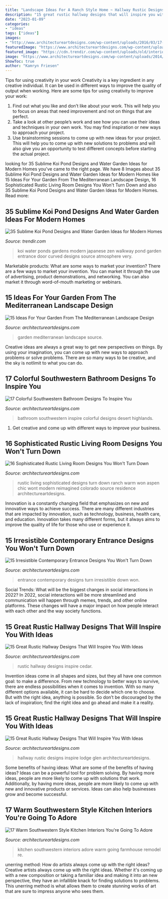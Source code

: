 ```yaml
---
title: "Landscape Ideas For A Ranch Style Home ~ Hallway Rustic Designs Inspire Lodge Glen Architectureartdesigns"
description: "15 great rustic hallway designs that will inspire you with ideas"
date: "2023-01-09"
categories:
- "ideas"
tags: ["ideas"]
images:
- "http://www.architectureartdesigns.com/wp-content/uploads/2016/03/17-Colorful-Southwestern-Bathroom-Designs-To-Inspire-You-12.jpg"
featuredImage: "https://www.architectureartdesigns.com/wp-content/uploads/2016/09/15-Great-Rustic-Hallway-Designs-That-Will-Inspire-You-With-Ideas-6.jpg"
featured_image: "https://cdn.trendir.com/wp-content/uploads/old/interiors/2016/02/14/koi-ponds-and-water-gardens-for-modern-homes-18.jpg"
image: "https://www.architectureartdesigns.com/wp-content/uploads/2014/10/15-Ideas-For-Your-Garden-From-The-Mediterranean-Landscape-Design-10-630x945.jpg"
ShowToc: true
author: "Kamryn Friesen"
---
```



Tips for using creativity in your work
Creativity is a key ingredient in any creative individual. It can be used in different ways to improve the quality of output when working. Here are some tips for using creativity to improve your work: 
1. Find out what you like and don’t like about your work. This will help you to focus on areas that need improvement and not on things that are perfect. 
2. Take a look at other people’s work and see how you can use their ideas and techniques in your own work. You may find inspiration or new ways to approach your project. 
3. Use brainstorming sessions to come up with new ideas for your project. This will help you to come up with new solutions to problems and will also give you an opportunity to test different concepts before starting the actual project. 

	

		
looking for 35 Sublime Koi Pond Designs and Water Garden Ideas for Modern Homes you've came to the right page. We have 8 Images about 35 Sublime Koi Pond Designs and Water Garden Ideas for Modern Homes like 15 Ideas For Your Garden From The Mediterranean Landscape Design, 16 Sophisticated Rustic Living Room Designs You Won&#039;t Turn Down and also 35 Sublime Koi Pond Designs and Water Garden Ideas for Modern Homes. Read more:
		
    
## 35 Sublime Koi Pond Designs And Water Garden Ideas For Modern Homes

<img loading=lazy src="https://cdn.trendir.com/wp-content/uploads/old/interiors/2016/02/14/koi-ponds-and-water-gardens-for-modern-homes-18.jpg" onerror="this.onerror=null;this.src='https://tse4.mm.bing.net/th?id=OIP.yq1iqG1wJrCJDsDx5GXPLQHaKL&amp;pid=15.1';" alt="35 Sublime Koi Pond Designs and Water Garden Ideas for Modern Homes">

_Source: trendir.com_

>koi water ponds gardens modern japanese zen walkway pond garden entrance door curved designs source atmosphere very. 

	

Marketable products: What are some ways to market your invention?
There are a few ways to market your invention. You can market it through the use of advertising, product demonstrations, and networking. You can also market it through word-of-mouth marketing or webinars.

    
## 15 Ideas For Your Garden From The Mediterranean Landscape Design

<img loading=lazy src="https://www.architectureartdesigns.com/wp-content/uploads/2014/10/15-Ideas-For-Your-Garden-From-The-Mediterranean-Landscape-Design-10-630x945.jpg" onerror="this.onerror=null;this.src='https://tse1.mm.bing.net/th?id=OIP.VkgAJSmfdNTqZZrAYmjHhwHaLH&amp;pid=15.1';" alt="15 Ideas For Your Garden From The Mediterranean Landscape Design">

_Source: architectureartdesigns.com_

>garden mediterranean landscape source. 

	

Creative ideas are always a great way to get new perspectives on things. By using your imagination, you can come up with new ways to approach problems or solve problems. There are so many ways to be creative, and the sky is notlimit to what you can do.

    
## 17 Colorful Southwestern Bathroom Designs To Inspire You

<img loading=lazy src="http://www.architectureartdesigns.com/wp-content/uploads/2016/03/17-Colorful-Southwestern-Bathroom-Designs-To-Inspire-You-12.jpg" onerror="this.onerror=null;this.src='https://tse2.mm.bing.net/th?id=OIP.JPrGfBpFbWCoH5zBQWbmxwAAAA&amp;pid=15.1';" alt="17 Colorful Southwestern Bathroom Designs To Inspire You">

_Source: architectureartdesigns.com_

>bathroom southwestern inspire colorful designs desert highlands. 

	

1. Get creative and come up with different ways to improve your business.

    
## 16 Sophisticated Rustic Living Room Designs You Won&#039;t Turn Down

<img loading=lazy src="https://www.architectureartdesigns.com/wp-content/uploads/2016/08/16-Sophisticated-Rustic-Living-Room-Designs-You-Wont-Turn-Down-6.jpg" onerror="this.onerror=null;this.src='https://tse2.mm.bing.net/th?id=OIP.fd19S9vDOm0QTFf9yEDstQHaFU&amp;pid=15.1';" alt="16 Sophisticated Rustic Living Room Designs You Won&#039;t Turn Down">

_Source: architectureartdesigns.com_

>rustic living sophisticated designs turn down ranch warm won aspen chic wont modern reimagined colorado source residence architectureartdesigns. 

	

Innovation is a constantly changing field that emphasizes on new and innovative ways to achieve success. There are many different industries that are impacted by innovation, such as technology, business, health care, and education. Innovation takes many different forms, but it always aims to improve the quality of life for those who use or experience it.

    
## 15 Irresistible Contemporary Entrance Designs You Won&#039;t Turn Down

<img loading=lazy src="https://www.architectureartdesigns.com/wp-content/uploads/2016/05/15-Irresistible-Contemporary-Entrance-Designs-You-Wont-Turn-Down-5.jpg" onerror="this.onerror=null;this.src='https://tse1.mm.bing.net/th?id=OIP.qE4gYCq8s9BiJmUsQ0BVJAHaLI&amp;pid=15.1';" alt="15 Irresistible Contemporary Entrance Designs You Won&#039;t Turn Down">

_Source: architectureartdesigns.com_

>entrance contemporary designs turn irresistible down won. 

	

Social Trends: What will be the biggest changes in social interactions in 2022?
In 2022, social interactions will be more streamlined and communication will happen through memes, trends, and other online platforms. These changes will have a major impact on how people interact with each other and the way society functions.

    
## 15 Great Rustic Hallway Designs That Will Inspire You With Ideas

<img loading=lazy src="https://www.architectureartdesigns.com/wp-content/uploads/2016/09/15-Great-Rustic-Hallway-Designs-That-Will-Inspire-You-With-Ideas-6.jpg" onerror="this.onerror=null;this.src='https://tse2.mm.bing.net/th?id=OIP.t0u1s4Z_GZ1YQS93Fv_YkgHaLG&amp;pid=15.1';" alt="15 Great Rustic Hallway Designs That Will Inspire You With Ideas">

_Source: architectureartdesigns.com_

>rustic hallway designs inspire cedar. 

	

Invention ideas come in all shapes and sizes, but they all have one common goal: to make a difference. From new technology to better ways to survive, there are endless possibilities when it comes to invention. With so many different options available, it can be hard to decide which one to choose. But with the right idea, anything is possible. So don’t be discouraged by the lack of inspiration; find the right idea and go ahead and make it a reality.

    
## 15 Great Rustic Hallway Designs That Will Inspire You With Ideas

<img loading=lazy src="https://www.architectureartdesigns.com/wp-content/uploads/2016/09/15-Great-Rustic-Hallway-Designs-That-Will-Inspire-You-With-Ideas-10.jpg" onerror="this.onerror=null;this.src='https://tse3.mm.bing.net/th?id=OIP.CoI7o1tb3uw3d8G0lEbkCwHaKZ&amp;pid=15.1';" alt="15 Great Rustic Hallway Designs That Will Inspire You With Ideas">

_Source: architectureartdesigns.com_

>hallway rustic designs inspire lodge glen architectureartdesigns. 

	

Some benefits of having ideas: What are some of the benefits of having ideas?
Ideas can be a powerful tool for problem solving. By having more ideas, people are more likely to come up with solutions that work. Additionally, by having more ideas, people are more likely to come up with new and innovative products or services. Ideas can also help businesses grow and become successful.

    
## 17 Warm Southwestern Style Kitchen Interiors You&#039;re Going To Adore

<img loading=lazy src="https://www.architectureartdesigns.com/wp-content/uploads/2016/03/17-Warm-Southwestern-Style-Kitchen-Interiors-Youre-Going-To-Adore-11.jpg" onerror="this.onerror=null;this.src='https://tse3.mm.bing.net/th?id=OIP.X3xYCuPw7GlezU464VDwPwHaHV&amp;pid=15.1';" alt="17 Warm Southwestern Style Kitchen Interiors You&#039;re Going To Adore">

_Source: architectureartdesigns.com_

>kitchen southwestern interiors adore warm going farmhouse remodel re. 

	

unerring method: How do artists always come up with the right ideas?
Creative artists always come up with the right ideas. Whether it's coming up with a new composition or taking a familiar idea and making it into an new perspective, they have an infallible knack for finding solutions to problems. This unerring method is what allows them to create stunning works of art that are sure to impress anyone who sees them.

